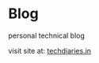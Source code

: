 # Blog
personal technical blog

visit site at:
<a href="http://techdiaries.in/" alt="">techdiaries.in</a>
